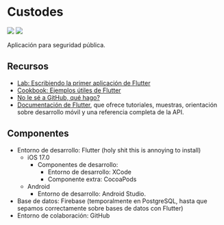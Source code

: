 # Custodes
<a href="https://codeclimate.com/github/Centinela-RR/Custodes/maintainability"><img src="https://api.codeclimate.com/v1/badges/45771b35ae3140bb91d3/maintainability" /></a>
<a href="https://codeclimate.com/github/Centinela-RR/Custodes/test_coverage"><img src="https://api.codeclimate.com/v1/badges/45771b35ae3140bb91d3/test_coverage" /></a>

Aplicación para seguridad pública.

## Recursos

- [Lab: Escribiendo la primer aplicación de Flutter](https://docs.flutter.dev/get-started/codelab)
- [Cookbook: Ejemplos útiles de Flutter](https://docs.flutter.dev/cookbook)
- [No le sé a GitHub, qué hago?](https://github.com/Centinela-RR/Custodes/wiki/Inicio)
- [Documentación de Flutter](https://docs.flutter.dev/), que ofrece tutoriales,
muestras, orientación sobre desarrollo móvil y una referencia completa de la API.

## Componentes
- Entorno de desarrollo: Flutter (holy shit this is annoying to install)
  - iOS 17.0
    - Componentes de desarrollo:
      - Entorno de desarrollo: XCode
      - Componente extra: CocoaPods
  - Android
    - Entorno de desarrollo: Android Studio.
- Base de datos: Firebase (temporalmente en PostgreSQL, hasta que sepamos correctamente sobre bases de datos con Flutter)
- Entorno de colaboración: GitHub
